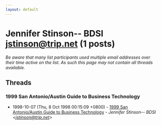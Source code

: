 ```yaml
---
layout: default
---
```


# Jennifer Stinson-- BDSI <jstinson@trip.net> (1 posts)

_Be aware that many list participants used multiple email addresses over their time active on the list. As such this page may not contain all threads available._

## Threads

### 1999 San Antonio/Austin Guide to Business Technology
+ 1998-10-07 (Thu, 8 Oct 1998 00:15:09 +0800) - [1999 San Antonio/Austin Guide to Business Technology](/archive/1998/10/17652725088f8569605d94effc0e341c751fc417873da6d44d7dd6cd4b72785a) - _Jennifer Stinson-- BDSI \<jstinson@trip.net\>_

